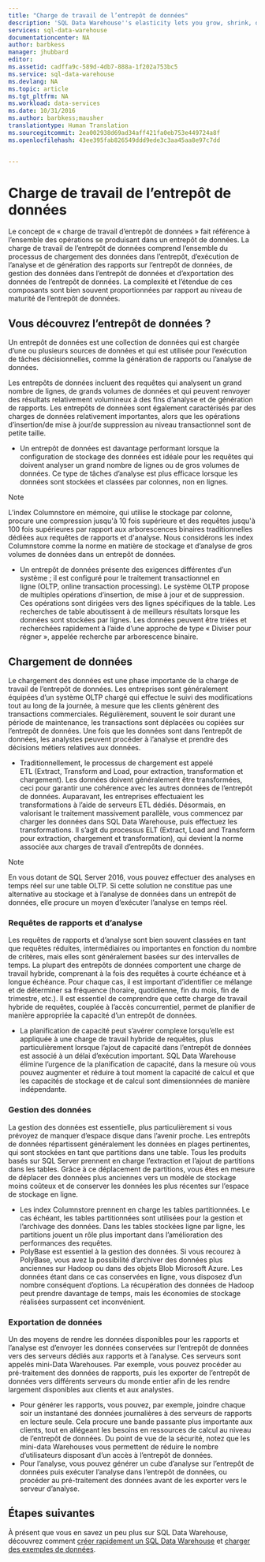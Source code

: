 ```yaml
---
title: "Charge de travail de l’entrepôt de données"
description: 'SQL Data Warehouse''s elasticity lets you grow, shrink, or pause compute power by using a sliding scale of data warehouse units (DWUs). This article explains the data warehouse metrics and how they relate to DWUs. '
services: sql-data-warehouse
documentationcenter: NA
author: barbkess
manager: jhubbard
editor: 
ms.assetid: cadffa9c-589d-4db7-888a-1f202a753bc5
ms.service: sql-data-warehouse
ms.devlang: NA
ms.topic: article
ms.tgt_pltfrm: NA
ms.workload: data-services
ms.date: 10/31/2016
ms.author: barbkess;mausher
translationtype: Human Translation
ms.sourcegitcommit: 2ea002938d69ad34aff421fa0eb753e449724a8f
ms.openlocfilehash: 43ee395fab826549ddd9ede3c3aa45aa8e97c7dd


---
```

# <a name="data-warehouse-workload"></a>Charge de travail de l’entrepôt de données
Le concept de « charge de travail d’entrepôt de données » fait référence à l’ensemble des opérations se produisant dans un entrepôt de données. La charge de travail de l’entrepôt de données comprend l’ensemble du processus de chargement des données dans l’entrepôt, d’exécution de l’analyse et de génération des rapports sur l’entrepôt de données, de gestion des données dans l’entrepôt de données et d’exportation des données de l’entrepôt de données. La complexité et l’étendue de ces composants sont bien souvent proportionnées par rapport au niveau de maturité de l’entrepôt de données.

## <a name="new-to-data-warehousing"></a>Vous découvrez l’entrepôt de données ?
Un entrepôt de données est une collection de données qui est chargée d’une ou plusieurs sources de données et qui est utilisée pour l’exécution de tâches décisionnelles, comme la génération de rapports ou l’analyse de données.

Les entrepôts de données incluent des requêtes qui analysent un grand nombre de lignes, de grands volumes de données et qui peuvent renvoyer des résultats relativement volumineux à des fins d’analyse et de génération de rapports. Les entrepôts de données sont également caractérisés par des charges de données relativement importantes, alors que les opérations d’insertion/de mise à jour/de suppression au niveau transactionnel sont de petite taille.

* Un entrepôt de données est davantage performant lorsque la configuration de stockage des données est idéale pour les requêtes qui doivent analyser un grand nombre de lignes ou de gros volumes de données. Ce type de tâches d’analyse est plus efficace lorsque les données sont stockées et classées par colonnes, non en lignes.

> [!NOTE]
> L’index Columnstore en mémoire, qui utilise le stockage par colonne, procure une compression jusqu'à 10 fois supérieure et des requêtes jusqu'à 100 fois supérieures par rapport aux arborescences binaires traditionnelles dédiées aux requêtes de rapports et d'analyse. Nous considérons les index Columnstore comme la norme en matière de stockage et d’analyse de gros volumes de données dans un entrepôt de données.
> 
> 

* Un entrepôt de données présente des exigences différentes d’un système ; il est configuré pour le traitement transactionnel en ligne (OLTP, online transaction processing). Le système OLTP propose de multiples opérations d’insertion, de mise à jour et de suppression. Ces opérations sont dirigées vers des lignes spécifiques de la table. Les recherches de table aboutissent à de meilleurs résultats lorsque les données sont stockées par lignes. Les données peuvent être triées et recherchées rapidement à l’aide d’une approche de type « Diviser pour régner », appelée recherche par arborescence binaire.

## <a name="data-loading"></a>Chargement de données
Le chargement des données est une phase importante de la charge de travail de l’entrepôt de données. Les entreprises sont généralement équipées d’un système OLTP chargé qui effectue le suivi des modifications tout au long de la journée, à mesure que les clients génèrent des transactions commerciales. Régulièrement, souvent le soir durant une période de maintenance, les transactions sont déplacées ou copiées sur l’entrepôt de données. Une fois que les données sont dans l’entrepôt de données, les analystes peuvent procéder à l’analyse et prendre des décisions métiers relatives aux données.

* Traditionnellement, le processus de chargement est appelé ETL (Extract, Transform and Load, pour extraction, transformation et chargement). Les données doivent généralement être transformées, ceci pour garantir une cohérence avec les autres données de l’entrepôt de données. Auparavant, les entreprises effectuaient les transformations à l’aide de serveurs ETL dédiés. Désormais, en valorisant le traitement massivement parallèle, vous commencez par charger les données dans SQL Data Warehouse, puis effectuez les transformations. Il s’agit du processus ELT (Extract, Load and Transform pour extraction, chargement et transformation), qui devient la norme associée aux charges de travail d’entrepôts de données.

> [!NOTE]
> En vous dotant de SQL Server 2016, vous pouvez effectuer des analyses en temps réel sur une table OLTP. Si cette solution ne constitue pas une alternative au stockage et à l’analyse de données dans un entrepôt de données, elle procure un moyen d’exécuter l’analyse en temps réel.
> 
> 

### <a name="reporting-and-analysis-queries"></a>Requêtes de rapports et d’analyse
Les requêtes de rapports et d’analyse sont bien souvent classées en tant que requêtes réduites, intermédiaires ou importantes en fonction du nombre de critères, mais elles sont généralement basées sur des intervalles de temps. La plupart des entrepôts de données comportent une charge de travail hybride, comprenant à la fois des requêtes à courte échéance et à longue échéance. Pour chaque cas, il est important d’identifier ce mélange et de déterminer sa fréquence (horaire, quotidienne, fin du mois, fin de trimestre, etc.). Il est essentiel de comprendre que cette charge de travail hybride de requêtes, couplée à l’accès concurrentiel, permet de planifier de manière appropriée la capacité d’un entrepôt de données.

* La planification de capacité peut s’avérer complexe lorsqu’elle est appliquée à une charge de travail hybride de requêtes, plus particulièrement lorsque l’ajout de capacité dans l’entrepôt de données est associé à un délai d’exécution important. SQL Data Warehouse élimine l’urgence de la planification de capacité, dans la mesure où vous pouvez augmenter et réduire à tout moment la capacité de calcul et que les capacités de stockage et de calcul sont dimensionnées de manière indépendante.

### <a name="data-management"></a>Gestion des données
La gestion des données est essentielle, plus particulièrement si vous prévoyez de manquer d’espace disque dans l’avenir proche. Les entrepôts de données répartissent généralement les données en plages pertinentes, qui sont stockées en tant que partitions dans une table. Tous les produits basés sur SQL Server prennent en charge l’extraction et l’ajout de partitions dans les tables. Grâce à ce déplacement de partitions, vous êtes en mesure de déplacer des données plus anciennes vers un modèle de stockage moins coûteux et de conserver les données les plus récentes sur l’espace de stockage en ligne.

* Les index Columnstore prennent en charge les tables partitionnées. Le cas échéant, les tables partitionnées sont utilisées pour la gestion et l’archivage des données. Dans les tables stockées ligne par ligne, les partitions jouent un rôle plus important dans l’amélioration des performances des requêtes.  
* PolyBase est essentiel à la gestion des données. Si vous recourez à PolyBase, vous avez la possibilité d’archiver des données plus anciennes sur Hadoop ou dans des objets Blob Microsoft Azure.  Les données étant dans ce cas conservées en ligne, vous disposez d’un nombre conséquent d’options.  La récupération des données de Hadoop peut prendre davantage de temps, mais les économies de stockage réalisées surpassent cet inconvénient.

### <a name="exporting-data"></a>Exportation de données
Un des moyens de rendre les données disponibles pour les rapports et l’analyse est d’envoyer les données conservées sur l’entrepôt de données vers des serveurs dédiés aux rapports et à l’analyse. Ces serveurs sont appelés mini-Data Warehouses. Par exemple, vous pouvez procéder au pré-traitement des données de rapports, puis les exporter de l’entrepôt de données vers différents serveurs du monde entier afin de les rendre largement disponibles aux clients et aux analystes.

* Pour générer les rapports, vous pouvez, par exemple, joindre chaque soir un instantané des données journalières à des serveurs de rapports en lecture seule. Cela procure une bande passante plus importante aux clients, tout en allégeant les besoins en ressources de calcul au niveau de l’entrepôt de données. Du point de vue de la sécurité, notez que les mini-data Warehouses vous permettent de réduire le nombre d’utilisateurs disposant d’un accès à l’entrepôt de données.
* Pour l’analyse, vous pouvez générer un cube d’analyse sur l’entrepôt de données puis exécuter l’analyse dans l’entrepôt de données, ou procéder au pré-traitement des données avant de les exporter vers le serveur d’analyse.

## <a name="next-steps"></a>Étapes suivantes
À présent que vous en savez un peu plus sur SQL Data Warehouse, découvrez comment [créer rapidement un SQL Data Warehouse][créer rapidement un SQL Data Warehouse] et [charger des exemples de données][charger des exemples de données].

<!--Image references-->

<!--Article references-->
[charger des exemples de données]: ./sql-data-warehouse-load-sample-databases.md
[créer rapidement un SQL Data Warehouse]: ./sql-data-warehouse-get-started-provision.md

<!--MSDN references-->

<!--Other web references-->



<!--HONumber=Nov16_HO3-->


